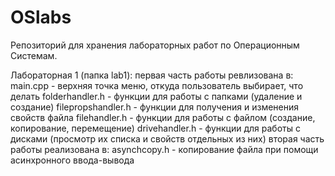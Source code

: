 # OSlabs
Репозиторий для хранения лабораторных работ по Операционным Системам.

Лабораторная 1 (папка lab1):
  первая часть работы ревлизована в:
    main.cpp - верхняя точка меню, откуда пользователь выбирает, что делать
    folderhandler.h - функции для работы с папками (удаление и создание)
    filepropshandler.h - функции для получения и изменения свойств файла
    filehandler.h - функции для работы с файлом (создание, копирование, перемещение)
    drivehandler.h - функции для работы с дисками (просмотр их списка и свойств отдельных из них)
  вторая часть работы реализована в:
    asynchcopy.h - копирование файла при помощи асинхронного ввода-вывода    

